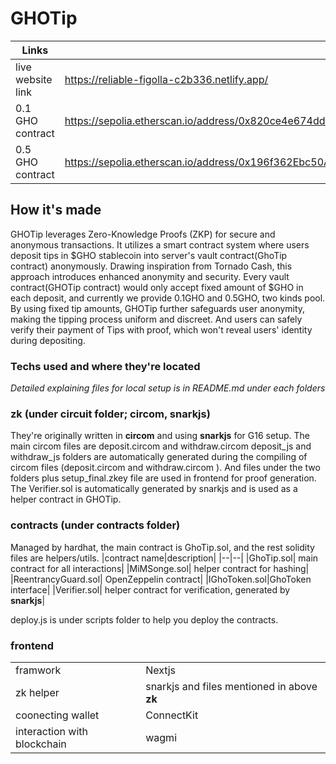 # GHOTip

|Links||
|--|--|
|live website link|https://reliable-figolla-c2b336.netlify.app/|
|0.1 GHO contract|https://sepolia.etherscan.io/address/0x820ce4e674ddc611ee2827f21faa6c9df6bb490b|
|0.5 GHO contract|https://sepolia.etherscan.io/address/0x196f362Ebc50A4e166BD8cBB88De3BE3d1851d76|

## How it's made
GHOTip leverages Zero-Knowledge Proofs (ZKP) for secure and anonymous transactions. It utilizes a smart contract system where users deposit tips in $GHO stablecoin into server's vault contract(GhoTip contract) anonymously. Drawing inspiration from Tornado Cash, this approach introduces enhanced anonymity and security. Every vault contract(GHOTip contract) would only accept fixed amount of $GHO in each deposit, and currently we provide 0.1GHO and 0.5GHO, two kinds pool. By using fixed tip amounts, GHOTip further safeguards user anonymity, making the tipping process uniform and discreet. And users can safely verify their payment of Tips with proof, which won't reveal users' identity during depositing. 

### Techs used and where they're located
*Detailed explaining files for local setup is in README.md under each folders*

### zk (under circuit folder; circom, snarkjs)
They're originally written in **circom** and using **snarkjs** for G16 setup.
The main circom files are deposit.circom and withdraw.circom 
deposit_js and withdraw_js folders are automatically generated during the compiling of circom files (deposit.circom and withdraw.circom ). And files under the two folders plus setup_final.zkey file are used in frontend for proof generation.
The Verifier.sol is automatically generated by snarkjs and is used as a helper contract in GHOTip. 

### contracts (under contracts folder)
Managed by hardhat, the main contract is GhoTip.sol, and the rest solidity files are helpers/utils. 
|contract name|description|
|--|--|
|GhoTip.sol| main contract for all interactions|
|MiMSonge.sol| helper contract for hashing|
|ReentrancyGuard.sol| OpenZeppelin contract|
|IGhoToken.sol|GhoToken interface|
|Verifier.sol| helper contract for verification, generated by **snarkjs**|

deploy.js is under scripts folder to help you deploy the contracts.

### frontend
|||
|--|--|
|framwork|Nextjs|
|zk helper|snarkjs and files mentioned in above **zk**|
|coonecting wallet|ConnectKit|
|interaction with blockchain| wagmi|



